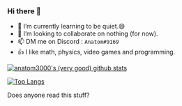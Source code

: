 ### Hi there 👋

- 🌱 I’m currently learning to be quiet.😄
- 👯 I’m looking to collaborate on nothing (for now).
- 📫 DM me on Discord : `Anatom#9169`
- 👍 I like math, physics, video games and programming.

[![anatom3000's (very good) github stats](https://github-readme-stats.vercel.app/api?username=anatom3000)](https://github.com/anuraghazra/github-readme-stats)

[![Top Langs](https://github-readme-stats.vercel.app/api/top-langs/?username=anatom3000&exclude_repo=GuessWhatWillHappenInThis)](https://www.youtube.com/watch?v=dQw4w9WgXcQ)

Does anyone read this stuff?
